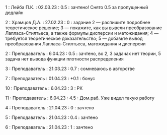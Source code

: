 1 : Лейба П.К. : 02.03.23 : 0.5 : зачтено! Снято 0.5 за пропущенный дедлайн

2 : Храмцов Д.А. : 27.02.23 : 0 : задание 2 — распишите подробнее теоретическое решение; 3 — покажите, как вы вывели преобразование Лапласа-Стилтьеса, а также формулы дисперсии и матожидания; 4 — требуется теоретическое доказательство; 5 — добавьте вывод преобразования Лапласа-Стилтьеса, матожидания и дисперсии

2 : Преподаватель : 6.04.23 : 0.5 : зачтено, во 2, 3 задачах нет теории, 5 задача нет вывода функции плотности распределения

3 : Преподаватель : 21.03.23 : 0.7 : сомневаюсь в авторстве

7 : Преподаватель : 01.04.23 : +0.1 : бонус

10 : Преподаватель : 6.04.23 : 3 : РК

11 : Преподаватель : 6.04.23 : 4.5 : Дом.раб. Уже видел такую работу

4 : Преподаватель : 21.04.23 : 0 : зачтено

5 : Преподаватель : 21.04.23 : 0.4 : зачтено

6 : Преподаватель : 21.04.23 : 1 : зачтено
